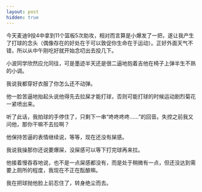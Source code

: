 ```yaml
---
layout: post
hidden: true
---
```

今天麦迪9投4中拿到11个篮板5次助攻，相对而言算是小爆发了一把，遂让我产生了打球的念头（偶像存在的好处在于可以敦促你生命在于运动）。正好外面天气不错，所以从中午刚吃好就开始念叨出去投几下。

小波同学欣然应允同往，可是墨迹半天还是很二逼地抱着吉他在椅子上弹半生不熟的小调。

我说我都穿好衣服了你怎么还不动弹。

他一脸苦逼地抬起头说他得先去拉屎才能打球，否则可能打球的时候运动剧烈菊花一紧喷出来。

听了此话，我拍球的手停住了，只剩下一串“咚咚咚咚……”的回音。失控之前我又问他，那你干嘛不去拉啊？

他保持苦逼的表情继续说，等等，现在还没有屎感。

我说我操那你还说要爆屎，没屎感可以等下打完球再来拉。

他接着慢吞吞地说，也不是一点屎感都没有，而是处于稍微有一点，但还没达到需要上厕所的程度，我现在不正在酝酿嘛。

我在把球抛他脸上前忍住了，转身绝尘而去。